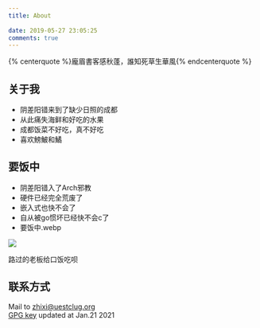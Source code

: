 ```yaml
---
title: About
  
date: 2019-05-27 23:05:25
comments: true
---
```


{% centerquote %}龐眉書客感秋蓬，誰知死草生華風{% endcenterquote %}

## 关于我

- 阴差阳错来到了缺少日照的成都
- 从此痛失海鲜和好吃的水果
- 成都饭菜不好吃，真不好吃
- 喜欢鰟鮍和鱊

## 要饭中

- 阴差阳错入了Arch邪教
- 硬件已经完全荒废了
- 嵌入式也快不会了
- 自从被go惯坏已经快不会c了
- 要饭中.webp

![](/uploads/yaofan.webp)

路过的老板给口饭吃呗

## 联系方式

Mail to <zhixi@uestclug.org>  
[GPG key](https://gist.github.com/Archaeoraptor/061339607f40960d7a64008a51fdc7c5) updated at Jan.21 2021




